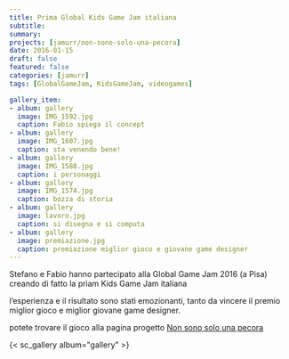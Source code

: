 ```yaml
---
title: Prima Global Kids Game Jam italiana
subtitle: 
summary: 
projects: [jamurr/non-sono-solo-una-pecora]
date: 2016-01-15
draft: false
featured: false
categories: [jamurr]
tags: [GlobalGameJam, KidsGameJam, videogames]

gallery_item:
- album: gallery
  image: IMG_1592.jpg
  caption: Fabio spiega il concept
- album: gallery
  image: IMG_1607.jpg
  caption: sta venendo bene!
- album: gallery
  image: IMG_1588.jpg
  caption: i personaggi
- album: gallery
  image: IMG_1574.jpg
  caption: bozza di storia
- album: gallery
  image: lavoro.jpg
  caption: si disegna e si computa
- album: gallery
  image: premiazione.jpg
  caption: premiazione miglior gioco e giovane game designer
---
```


Stefano e Fabio hanno partecipato alla Global Game Jam 2016 (a Pisa) creando di fatto la priam Kids Game Jam italiana

l’esperienza e il risultato sono stati emozionanti, tanto da vincere il premio miglior gioco e miglior giovane game designer.

potete trovare il gioco alla pagina progetto [Non sono solo una pecora](../../../../project/jamurr/non-sono-solo-una-pecora/index.md)

{< sc_gallery album="gallery" >}
